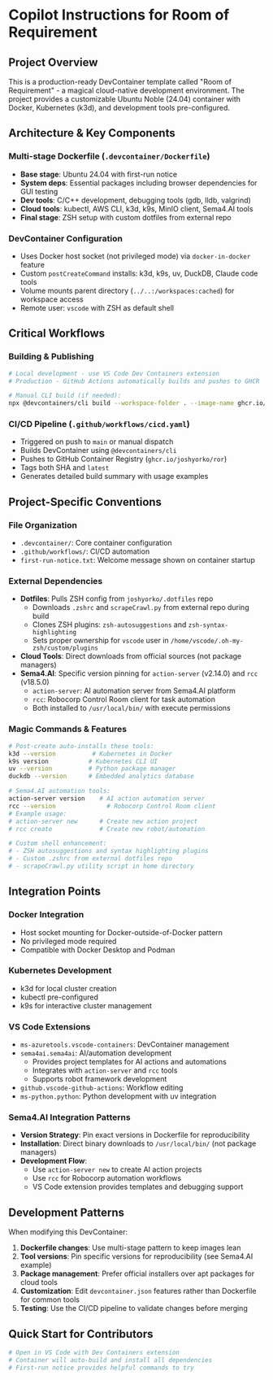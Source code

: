 # Copilot Instructions for Room of Requirement

## Project Overview
This is a production-ready DevContainer template called "Room of Requirement" - a magical cloud-native development environment. The project provides a customizable Ubuntu Noble (24.04) container with Docker, Kubernetes (k3d), and development tools pre-configured.

## Architecture & Key Components

### Multi-stage Dockerfile (`.devcontainer/Dockerfile`)
- **Base stage**: Ubuntu 24.04 with first-run notice
- **System deps**: Essential packages including browser dependencies for GUI testing
- **Dev tools**: C/C++ development, debugging tools (gdb, lldb, valgrind)
- **Cloud tools**: kubectl, AWS CLI, k3d, k9s, MinIO client, Sema4.AI tools
- **Final stage**: ZSH setup with custom dotfiles from external repo

### DevContainer Configuration
- Uses Docker host socket (not privileged mode) via `docker-in-docker` feature
- Custom `postCreateCommand` installs: k3d, k9s, uv, DuckDB, Claude code tools
- Volume mounts parent directory (`../..:/workspaces:cached`) for workspace access
- Remote user: `vscode` with ZSH as default shell

## Critical Workflows

### Building & Publishing
```bash
# Local development - use VS Code Dev Containers extension
# Production - GitHub Actions automatically builds and pushes to GHCR

# Manual CLI build (if needed):
npx @devcontainers/cli build --workspace-folder . --image-name ghcr.io/joshyorko/ror:latest
```

### CI/CD Pipeline (`.github/workflows/cicd.yaml`)
- Triggered on push to `main` or manual dispatch
- Builds DevContainer using `@devcontainers/cli`
- Pushes to GitHub Container Registry (`ghcr.io/joshyorko/ror`)
- Tags both SHA and `latest`
- Generates detailed build summary with usage examples

## Project-Specific Conventions

### File Organization
- `.devcontainer/`: Core container configuration
- `.github/workflows/`: CI/CD automation
- `first-run-notice.txt`: Welcome message shown on container startup

### External Dependencies
- **Dotfiles**: Pulls ZSH config from `joshyorko/.dotfiles` repo
  - Downloads `.zshrc` and `scrapeCrawl.py` from external repo during build
  - Clones ZSH plugins: `zsh-autosuggestions` and `zsh-syntax-highlighting`
  - Sets proper ownership for `vscode` user in `/home/vscode/.oh-my-zsh/custom/plugins`
- **Cloud Tools**: Direct downloads from official sources (not package managers)
- **Sema4.AI**: Specific version pinning for `action-server` (v2.14.0) and `rcc` (v18.5.0)
  - `action-server`: AI automation server from Sema4.AI platform
  - `rcc`: Robocorp Control Room client for task automation
  - Both installed to `/usr/local/bin/` with execute permissions

### Magic Commands & Features
```bash
# Post-create auto-installs these tools:
k3d --version          # Kubernetes in Docker
k9s version           # Kubernetes CLI UI
uv --version          # Python package manager
duckdb --version      # Embedded analytics database

# Sema4.AI automation tools:
action-server version    # AI action automation server
rcc --version              # Robocorp Control Room client
# Example usage:
# action-server new      # Create new action project
# rcc create             # Create new robot/automation

# Custom shell enhancement:
# - ZSH autosuggestions and syntax highlighting plugins
# - Custom .zshrc from external dotfiles repo
# - scrapeCrawl.py utility script in home directory
```

## Integration Points

### Docker Integration
- Host socket mounting for Docker-outside-of-Docker pattern
- No privileged mode required
- Compatible with Docker Desktop and Podman

### Kubernetes Development
- k3d for local cluster creation
- kubectl pre-configured
- k9s for interactive cluster management

### VS Code Extensions
- `ms-azuretools.vscode-containers`: DevContainer management
- `sema4ai.sema4ai`: AI/automation development
  - Provides project templates for AI actions and automations
  - Integrates with `action-server` and `rcc` tools
  - Supports robot framework development
- `github.vscode-github-actions`: Workflow editing
- `ms-python.python`: Python development with uv integration

### Sema4.AI Integration Patterns
- **Version Strategy**: Pin exact versions in Dockerfile for reproducibility
- **Installation**: Direct binary downloads to `/usr/local/bin/` (not package managers)
- **Development Flow**:
  - Use `action-server new` to create AI action projects
  - Use `rcc` for Robocorp automation workflows
  - VS Code extension provides templates and debugging support

## Development Patterns

When modifying this DevContainer:
1. **Dockerfile changes**: Use multi-stage pattern to keep images lean
2. **Tool versions**: Pin specific versions for reproducibility (see Sema4.AI example)
3. **Package management**: Prefer official installers over apt packages for cloud tools
4. **Customization**: Edit `devcontainer.json` features rather than Dockerfile for common tools
5. **Testing**: Use the CI/CD pipeline to validate changes before merging

## Quick Start for Contributors
```bash
# Open in VS Code with Dev Containers extension
# Container will auto-build and install all dependencies
# First-run notice provides helpful commands to try
```
